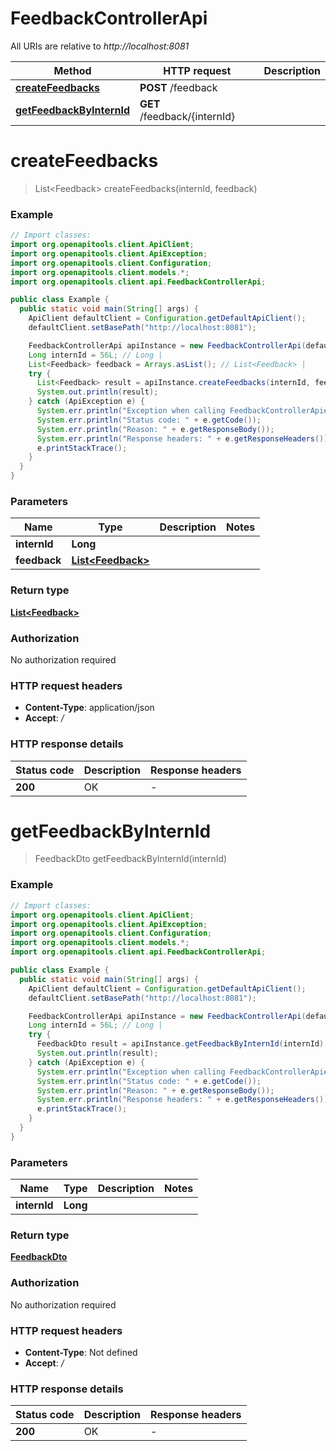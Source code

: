 # FeedbackControllerApi

All URIs are relative to *http://localhost:8081*

| Method | HTTP request | Description |
|------------- | ------------- | -------------|
| [**createFeedbacks**](FeedbackControllerApi.md#createFeedbacks) | **POST** /feedback |  |
| [**getFeedbackByInternId**](FeedbackControllerApi.md#getFeedbackByInternId) | **GET** /feedback/{internId} |  |


<a id="createFeedbacks"></a>
# **createFeedbacks**
> List&lt;Feedback&gt; createFeedbacks(internId, feedback)



### Example
```java
// Import classes:
import org.openapitools.client.ApiClient;
import org.openapitools.client.ApiException;
import org.openapitools.client.Configuration;
import org.openapitools.client.models.*;
import org.openapitools.client.api.FeedbackControllerApi;

public class Example {
  public static void main(String[] args) {
    ApiClient defaultClient = Configuration.getDefaultApiClient();
    defaultClient.setBasePath("http://localhost:8081");

    FeedbackControllerApi apiInstance = new FeedbackControllerApi(defaultClient);
    Long internId = 56L; // Long | 
    List<Feedback> feedback = Arrays.asList(); // List<Feedback> | 
    try {
      List<Feedback> result = apiInstance.createFeedbacks(internId, feedback);
      System.out.println(result);
    } catch (ApiException e) {
      System.err.println("Exception when calling FeedbackControllerApi#createFeedbacks");
      System.err.println("Status code: " + e.getCode());
      System.err.println("Reason: " + e.getResponseBody());
      System.err.println("Response headers: " + e.getResponseHeaders());
      e.printStackTrace();
    }
  }
}
```

### Parameters

| Name | Type | Description  | Notes |
|------------- | ------------- | ------------- | -------------|
| **internId** | **Long**|  | |
| **feedback** | [**List&lt;Feedback&gt;**](Feedback.md)|  | |

### Return type

[**List&lt;Feedback&gt;**](Feedback.md)

### Authorization

No authorization required

### HTTP request headers

 - **Content-Type**: application/json
 - **Accept**: */*

### HTTP response details
| Status code | Description | Response headers |
|-------------|-------------|------------------|
| **200** | OK |  -  |

<a id="getFeedbackByInternId"></a>
# **getFeedbackByInternId**
> FeedbackDto getFeedbackByInternId(internId)



### Example
```java
// Import classes:
import org.openapitools.client.ApiClient;
import org.openapitools.client.ApiException;
import org.openapitools.client.Configuration;
import org.openapitools.client.models.*;
import org.openapitools.client.api.FeedbackControllerApi;

public class Example {
  public static void main(String[] args) {
    ApiClient defaultClient = Configuration.getDefaultApiClient();
    defaultClient.setBasePath("http://localhost:8081");

    FeedbackControllerApi apiInstance = new FeedbackControllerApi(defaultClient);
    Long internId = 56L; // Long | 
    try {
      FeedbackDto result = apiInstance.getFeedbackByInternId(internId);
      System.out.println(result);
    } catch (ApiException e) {
      System.err.println("Exception when calling FeedbackControllerApi#getFeedbackByInternId");
      System.err.println("Status code: " + e.getCode());
      System.err.println("Reason: " + e.getResponseBody());
      System.err.println("Response headers: " + e.getResponseHeaders());
      e.printStackTrace();
    }
  }
}
```

### Parameters

| Name | Type | Description  | Notes |
|------------- | ------------- | ------------- | -------------|
| **internId** | **Long**|  | |

### Return type

[**FeedbackDto**](FeedbackDto.md)

### Authorization

No authorization required

### HTTP request headers

 - **Content-Type**: Not defined
 - **Accept**: */*

### HTTP response details
| Status code | Description | Response headers |
|-------------|-------------|------------------|
| **200** | OK |  -  |


